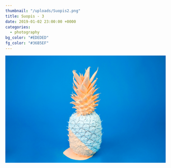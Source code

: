 ```yaml
---
thumbnail: "/uploads/Suopis2.png"
title: Suopis - 3
date: 2019-01-02 23:00:00 +0000
categories:
  - photography
bg_color: "#EDEDED"
fg_color: "#36B5EF"
---
```


![](/uploads/cody-davis-253925-unsplash.jpg)
